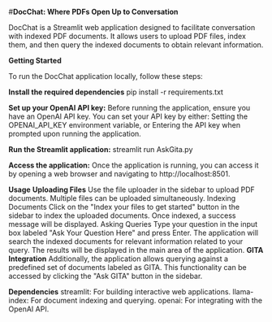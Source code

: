 #**DocChat: Where PDFs Open Up to Conversation**

DocChat is a Streamlit web application designed to facilitate conversation with indexed PDF documents. It allows users to upload PDF files, index them, and then query the indexed documents to obtain relevant information.

**Getting Started**

To run the DocChat application locally, follow these steps:

**Install the required dependencies** 
pip install -r requirements.txt

**Set up your OpenAI API key:**
Before running the application, ensure you have an OpenAI API key. You can set your API key by either:
Setting the OPENAI_API_KEY environment variable, or
Entering the API key when prompted upon running the application.

**Run the Streamlit application:**
streamlit run AskGita.py

**Access the application:**
Once the application is running, you can access it by opening a web browser and navigating to http://localhost:8501.

**Usage**
**Uploading Files**
Use the file uploader in the sidebar to upload PDF documents. Multiple files can be uploaded simultaneously.
Indexing Documents
Click on the "Index your files to get started" button in the sidebar to index the uploaded documents.
Once indexed, a success message will be displayed.
Asking Queries
Type your question in the input box labeled "Ask Your Question Here" and press Enter.
The application will search the indexed documents for relevant information related to your query.
The results will be displayed in the main area of the application.
**GITA Integration**
Additionally, the application allows querying against a predefined set of documents labeled as GITA. This functionality can be accessed by clicking the "Ask GITA" button in the sidebar.

**Dependencies**
streamlit: For building interactive web applications.
llama-index: For document indexing and querying.
openai: For integrating with the OpenAI API.
